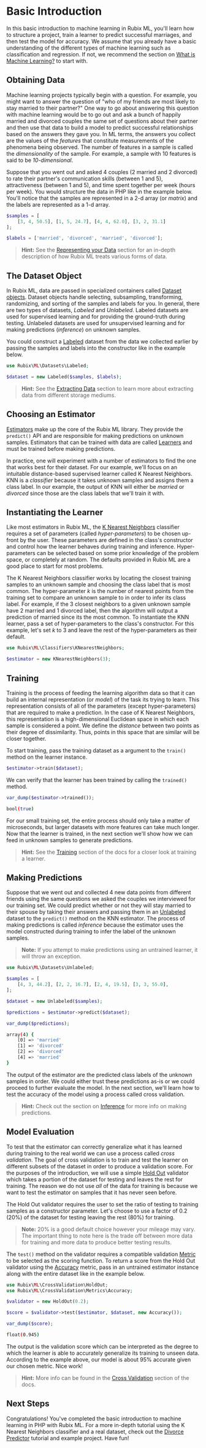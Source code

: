 # Basic Introduction
In this basic introduction to machine learning in Rubix ML, you'll learn how to structure a project, train a learner to predict successful marriages, and then test the model for accuracy. We assume that you already have a basic understanding of the different types of machine learning such as classification and regression. If not, we recommend the section on [What is Machine Learning?](what-is-machine-learning.md) to start with.

## Obtaining Data
Machine learning projects typically begin with a question. For example, you might want to answer the question of "who of my friends are most likely to stay married to their partner?" One way to go about answering this question with machine learning would be to go out and ask a bunch of happily married and divorced couples the same set of questions about their partner and then use that data to build a model to predict successful relationships based on the answers they gave you. In ML terms, the answers you collect are the values of the *features* that constitute measurements of the phenomena being observed. The number of features in a sample is called the *dimensionality* of the sample. For example, a sample with 10 features is said to be *10-dimensional*.

Suppose that you went out and asked 4 couples (2 married and 2 divorced) to rate their partner's communication skills (between 1 and 5), attractiveness (between 1 and 5), and time spent together per week (hours per week). You would structure the data in PHP like in the example below. You'll notice that the samples are represented in a 2-d array (or *matrix*) and the labels are represented as a 1-d array.

```php
$samples = [
    [3, 4, 50.5], [1, 5, 24.7], [4, 4, 62.0], [3, 2, 31.1]
];

$labels = ['married', 'divorced', 'married', 'divorced'];
```

> **Hint:** See the [Representing your Data](representing-your-data.md) section for an in-depth description of how Rubix ML treats various forms of data.

## The Dataset Object
In Rubix ML, data are passed in specialized containers called [Dataset objects](datasets/api.md). Dataset objects handle selecting, subsampling, transforming, randomizing, and sorting of the samples and labels for you. In general, there are two types of datasets, *Labeled* and *Unlabeled*. Labeled datasets are used for supervised learning and for providing the ground-truth during testing. Unlabeled datasets are used for unsupervised learning and for making predictions (*inference*) on unknown samples.

You could construct a [Labeled](datasets/labeled.md) dataset from the data we collected earlier by passing the samples and labels into the constructor like in the example below.

```php
use Rubix\ML\Datasets\Labeled;

$dataset = new Labeled($samples, $labels);
```

> **Hint:** See the [Extracting Data](extracting-data.md) section to learn more about extracting data from different storage mediums.

## Choosing an Estimator
[Estimators](estimator.md) make up the core of the Rubix ML library. They provide the `predict()` API and are responsible for making predictions on unknown samples. Estimators that can be trained with data are called [Learners](learner.md) and must be trained before making predictions.

In practice, one will experiment with a number of estimators to find the one that works best for their dataset. For our example, we'll focus on an intuitable distance-based supervised learner called K Nearest Neighbors. KNN is a *classifier* because it takes unknown samples and assigns them a class label. In our example, the output of KNN will either be *married* or *divorced* since those are the class labels that we'll train it with.

## Instantiating the Learner
Like most estimators in Rubix ML, the [K Nearest Neighbors](classifiers/k-nearest-neighbors.md) classifier requires a set of parameters (called *hyper-parameters*) to be chosen up-front by the user. These parameters are defined in the class's constructor and control how the learner behaves during training and inference. Hyper-parameters can be selected based on some prior knowledge of the problem space, or completely at random. The defaults provided in Rubix ML are a good place to start for most problems.

The K Nearest Neighbors classifier works by locating the closest training samples to an unknown sample and choosing the class label that is most common. The hyper-parameter *k* is the number of nearest points from the training set to compare an unknown sample to in order to infer its class label. For example, if the 3 closest neighbors to a given unknown sample have 2 married and 1 divorced label, then the algorithm will output a prediction of married since its the most common. To instantiate the KNN learner, pass a set of hyper-parameters to the class's constructor. For this example, let's set *k* to 3 and leave the rest of the hyper-parameters as their default.

```php
use Rubix\ML\Classifiers\KNearestNeighbors;

$estimator = new KNearestNeighbors(3);
```

## Training
Training is the process of feeding the learning algorithm data so that it can build an internal representation (or *model*) of the task its trying to learn. This representation consists of all of the parameters (except hyper-parameters) that are required to make a prediction. In the case of K Nearest Neighbors, this representation is a high-dimensional Euclidean space in which each sample is considered a point. We define the *distance* between two points as their degree of dissimilarity. Thus, points in this space that are similar will be closer together.

To start training, pass the training dataset as a argument to the `train()` method on the learner instance.

```php
$estimator->train($dataset);
```

We can verify that the learner has been trained by calling the `trained()` method.

```php
var_dump($estimator->trained());
```

```sh
bool(true)
```

For our small training set, the entire process should only take a matter of microseconds, but larger datasets with more features can take much longer. Now that the learner is trained, in the next section we'll show how we can feed in unknown samples to generate predictions.

> **Hint:** See the [Training](training.md) section of the docs for a closer look at training a learner.

## Making Predictions
Suppose that we went out and collected 4 new data points from different friends using the same questions we asked the couples we interviewed for our training set. We could predict whether or not they will stay married to their spouse by taking their answers and passing them in an [Unlabeled](datasets/unlabeled.md) dataset to the `predict()` method on the KNN estimator. The process of making predictions is called *inference* because the estimator uses the model constructed during training to infer the label of the unknown samples.

> **Note:** If you attempt to make predictions using an untrained learner, it will throw an exception.

```php
use Rubix\ML\Datasets\Unlabeled;

$samples = [
    [4, 3, 44.2], [2, 2, 16.7], [2, 4, 19.5], [3, 3, 55.0],
];

$dataset = new Unlabeled($samples);

$predictions = $estimator->predict($dataset);

var_dump($predictions);
```

```sh
array(4) {
	[0] => 'married'
	[1] => 'divorced'
	[2] => 'divorced'
	[4] => 'married'
}
```

The output of the estimator are the predicted class labels of the unknown samples in order. We could either trust these predictions as-is or we could proceed to further evaluate the model. In the next section, we'll learn how to test the accuracy of the model using a process called cross validation.

> **Hint:** Check out the section on [Inference](inference.md) for more info on making predictions.

## Model Evaluation
To test that the estimator can correctly generalize what it has learned during training to the real world we can use a process called *cross validation*. The goal of cross validation is to train and test the learner on different subsets of the dataset in order to produce a validation score. For the purposes of the introduction, we will use a simple [Hold Out](cross-validation/hold-out.md) validator which takes a portion of the dataset for testing and leaves the rest for training. The reason we do not use *all* of the data for training is because we want to test the estimator on samples that it has never seen before.

The Hold Out validator requires the user to set the ratio of testing to training samples as a constructor parameter. Let's choose to use a factor of 0.2 (20%) of the dataset for testing leaving the rest (80%) for training.

> **Note:** 20% is a good default choice however your mileage may vary. The important thing to note here is the trade off between more data for training and more data to produce better testing results.

The `test()` method on the validator requires a compatible validation [Metric](https://docs.rubixml.com/en/latest/cross-validation/metrics/api.html) to be selected as the scoring function. To return a score from the Hold Out validator using the [Accuracy](cross-validation/metrics/accuracy.md) metric, pass in an untrained estimator instance along with the entire dataset like in the example below.

```php
use Rubix\ML\CrossValidation\HoldOut;
use Rubix\ML\CrossValidation\Metrics\Accuracy;

$validator = new HoldOut(0.2);

$score = $validator->test($estimator, $dataset, new Accuracy());

var_dump($score);
```

```sh
float(0.945)
```

The output is the validation score which can be interpreted as the degree to which the learner is able to accurately generalize its training to unseen data. According to the example above, our model is about 95% accurate given our chosen metric. Nice work!

> **Hint:** More info can be found in the [Cross Validation](cross-validation.md) section of the docs.

## Next Steps
Congratulations! You've completed the basic introduction to machine learning in PHP with Rubix ML. For a more in-depth tutorial using the K Nearest Neighbors classifier and a real dataset, check out the [Divorce Predictor](https://github.com/RubixML/Divorce) tutorial and example project. Have fun!